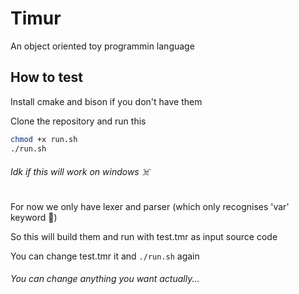 # Timur
An object oriented toy programmin language

## How to test
Install cmake and bison if you don't have them

Clone the repository and run this
```bash
chmod +x run.sh
./run.sh
```
###### Idk if this will work on windows ☠️
For now we only have lexer and parser (which only recognises 'var' keyword 🤨)

So this will build them and run with test.tmr as input source code

You can change test.tmr it and `./run.sh` again
###### You can change anything you want actually...
